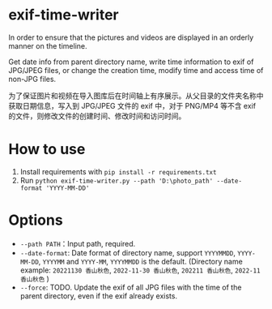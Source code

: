 # exif-time-writer

In order to ensure that the pictures and videos are displayed in an orderly manner on the timeline.

Get date info from parent directory name, write time information to exif of JPG/JPEG files, or change the creation time, modify time and access time of non-JPG files.

为了保证图片和视频在导入图库后在时间轴上有序展示。从父目录的文件夹名称中获取日期信息，写入到 JPG/JPEG 文件的 exif 中，对于 PNG/MP4 等不含 exif 的文件，则修改文件的创建时间、修改时间和访问时间。

# How to use

1. Install requirements with `pip install -r requirements.txt`
2. Run `python exif-time-writer.py --path 'D:\photo_path' --date-format 'YYYY-MM-DD'`

# Options

- `--path PATH`：Input path, required.
- `--date-format`: Date format of directory name, support `YYYYMMDD`, `YYYY-MM-DD`, `YYYYMM` and `YYYY-MM`, `YYYYMMDD` is the default. (Directory name example: `20221130 香山秋色`, `2022-11-30 香山秋色`, `202211 香山秋色`, `2022-11 香山秋色` )
- `--force`: TODO. Update the exif of all JPG files with the time of the parent directory, even if the exif already exists.